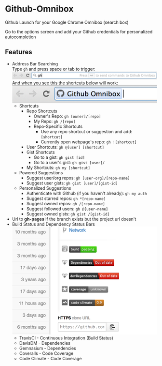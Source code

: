 Github-Omnibox
==============

Github Launch for your Google Chrome Omnibox (search box)

Go to the options screen and add your Github credentials for personalized autocompletion

Features
--------

* Address Bar Searching  
  Type `gh` and press space or tab to trigger: ![How To Search](assets/how-to-search.png)  
  And when you see this the shortcuts below will work: ![How To Search](assets/search-preview.png)
  * Shortcuts
    * Repo Shortcuts
      * Owner's Repo: `gh [owner]/[repo]`
      * My Repo: `gh /[repo]`
      * Repo-Specific Shortcuts
        * Use any repo shortcut or suggestion and add: ` [shortcut]`
        * Currently open webpage's repo: `gh ![shortcut]`
    * User Shortcuts: `gh @[user] [shortcut]`
    * Gist Shortcuts
      * Go to a gist: `gh gist [id]`
      * Go to a user's gist: `gh gist [user]/`
    * My Shortcuts: `gh my [shortcut]`
  * Powered Suggestions
    * Suggest user/org repos: `gh [user-org]/[repo-name]`
    * Suggest user gists: `gh gist [user]/[gist-id]`
  * Personalized Suggestions
    * Authenticate with Github (if you haven't already): `gh my auth`
    * Suggest starred repos: `gh *[repo-name]`
    * Suggest owned repos: `gh /[repo-name]`
    * Suggest followed users: `gh @[user-name]`
    * Suggest owned gists: `gh gist /[gist-id]`
* Url to **gh-pages** if the branch exists but the project url doesn't
* Build Status and Dependency Status Bars  
![Status Bars](assets/status-bars.png)
  * TravisCI - Continuous Integration (Build Status)
  * DavisDM - Dependencies
  * Gemnasium - Dependencies
  * Coveralls - Code Coverage
  * Code Climate - Code Coverage